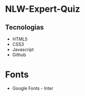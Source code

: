 # NLW-Expert-Quiz

## Tecnologias

- HTML5
- CSS3
- Javascript
- Github

# Fonts

- Google Fonts - Inter